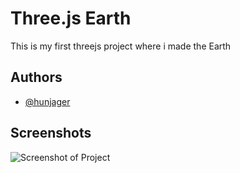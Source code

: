 
# Three.js Earth

This is my first threejs project where i made the Earth


## Authors

- [@hunjager](https://www.github.com/hunjager)


## Screenshots
![Screenshot of Project](https://github.com/hunjager/threejs-earth/blob/master/Screenshot%202024-11-04%20103829.png)

